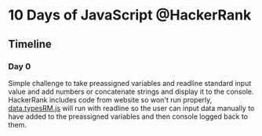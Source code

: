 # 10 Days of JavaScript @HackerRank
## Timeline
### Day 0
Simple challenge to take preassigned variables and readline standard input value and add numbers or concatenate strings and display it to the console. HackerRank includes code from website so won't run properly, [data.typesRM.js]() will run with readline so the user can input data manually to have added to the preassigned variables and then console logged back to them.